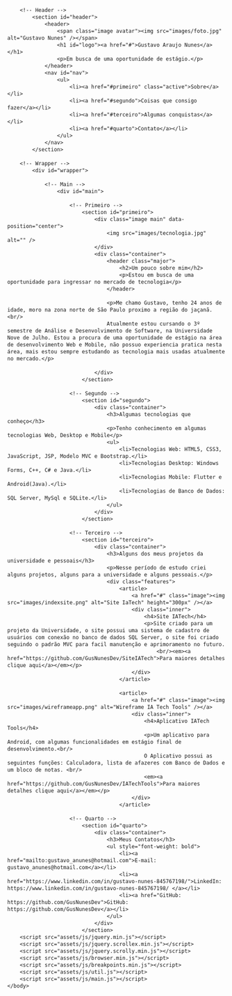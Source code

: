 <!DOCTYPE HTML>

<html>
	<head>
		<title>Gustavo Portfólio</title>
		<meta charset="utf-8" />
		<meta name="viewport" content="width=device-width, initial-scale=1, user-scalable=no" />
		<link rel="stylesheet" href="assets/css/main.css" />
	</head>
	<body class="is-preload">
		
		<!-- Header -->
			<section id="header">
				<header>
					<span class="image avatar"><img src="images/foto.jpg" alt="Gustavo Nunes" /></span>
					<h1 id="logo"><a href="#">Gustavo Araujo Nunes</a></h1>
					<p>Em busca de uma oportunidade de estágio.</p>
				</header>
				<nav id="nav">
					<ul>
						<li><a href="#primeiro" class="active">Sobre</a></li>
						<li><a href="#segundo">Coisas que consigo fazer</a></li>
						<li><a href="#terceiro">Algumas conquistas</a></li>
						<li><a href="#quarto">Contato</a></li>
					</ul>
				</nav>
			</section>

		<!-- Wrapper -->
			<div id="wrapper">

				<!-- Main -->
					<div id="main">

						<!-- Primeiro -->
							<section id="primeiro">
								<div class="image main" data-position="center">
									<img src="images/tecnologia.jpg" alt="" />
								</div>
								<div class="container">
									<header class="major">
										<h2>Um pouco sobre mim</h2>
										<p>Estou em busca de uma oportunidade para ingressar no mercado de tecnologia</p>
									</header>

									<p>Me chamo Gustavo, tenho 24 anos de idade, moro na zona norte de São Paulo proximo a região do jaçanã. <br/>
									Atualmente estou cursando o 3º semestre de Análise e Desenvolvimento de Software, na Universidade Nove de Julho. Estou a procura de uma oportunidade de estágio na área de desenvolvimento Web e Mobile, não possuo experiencia pratica nesta área, mais estou sempre estudando as tecnologia mais usadas atualmente no mercado.</p>

								</div>
							</section>

						<!-- Segundo -->
							<section id="segundo">
								<div class="container">
									<h3>Algumas tecnologias que conheço</h3>
									<p>Tenho conhecimento em algumas tecnologias Web, Desktop e Mobile</p>
									<ul>
										<li>Tecnologias Web: HTML5, CSS3, JavaScript, JSP, Modelo MVC e Bootstrap.</li>
										<li>Tecnologias Desktop: Windows Forms, C++, C# e Java.</li>
										<li>Tecnologias Mobile: Flutter e Android(Java).</li>
										<li>Tecnologias de Banco de Dados: SQL Server, MySql e SQLite.</li>
									</ul>
								</div>
							</section>

						<!-- Terceiro -->
							<section id="terceiro">
								<div class="container">
									<h3>Alguns dos meus projetos da universidade e pessoais</h3>
									<p>Nesse período de estudo criei alguns projetos, alguns para a universidade e alguns pessoais.</p>
									<div class="features">
										<article>
											<a href="#" class="image"><img src="images/indexsite.png" alt="Site IaTech" height="300px" /></a>
											<div class="inner">
												<h4>Site IATech</h4>
												<p>Site criado para um projeto da Universidade, o site possui uma sistema de cadastro de usuários com conexão no banco de dados SQL Server, o site foi criado seguindo o padrão MVC para facil manutenção e aprimoramento no futuro.
													<br/><em><a href="https://github.com/GusNunesDev/SiteIATech">Para maiores detalhes clique aqui</a></em></p>
											</div>
										</article>

										<article>
											<a href="#" class="image"><img src="images/wireframeapp.png" alt="Wireframe IA Tech Tools" /></a>
											<div class="inner">
												<h4>Aplicativo IATech Tools</h4>
												<p>Um aplicativo para Android, com algumas funcionalidades em estágio final de desenvolvimento.<br/>
												O Aplicativo possui as seguintes funções: Calculadora, lista de afazeres com Banco de Dados e um bloco de notas. <br/>
												<em><a href="https://github.com/GusNunesDev/IATechTools">Para maiores detalhes clique aqui</a></em></p>
											</div>
										</article>						

						<!-- Quarto -->
							<section id="quarto">
								<div class="container">
									<h3>Meus Contatos</h3>
									<ul style="font-weight: bold">
										<li><a href="mailto:gustavo_anunes@hotmail.com">E-mail: gustavo_anunes@hotmail.com</a></li>
										<li><a href="https://www.linkedin.com/in/gustavo-nunes-845767198/">LinkedIn: https://www.linkedin.com/in/gustavo-nunes-845767198/ </a></li>
										<li><a href="GitHub: https://github.com/GusNunesDev">GitHub: https://github.com/GusNunesDev</a></li>
									</ul>
								</div>
							</section>
		<script src="assets/js/jquery.min.js"></script>
		<script src="assets/js/jquery.scrollex.min.js"></script>
		<script src="assets/js/jquery.scrolly.min.js"></script>
		<script src="assets/js/browser.min.js"></script>
		<script src="assets/js/breakpoints.min.js"></script>
		<script src="assets/js/util.js"></script>
		<script src="assets/js/main.js"></script>
	</body>
</html>
